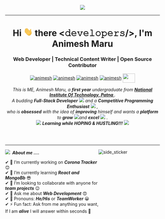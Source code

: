 <p align="center">
  <img src="https://github.com/thompsonemerson/thompsonemerson/raw/master/cover-thompson.png" height="200"/>
</p>
<hr>

<h1 align="center">Hi <img src="https://raw.githubusercontent.com/ABSphreak/ABSphreak/master/gifs/Hi.gif" width="30px"> there <𝚍𝚎𝚟𝚎𝚕𝚘𝚙𝚎𝚛𝚜/>, I'm Animesh Maru</h1>
<h3 align="center">Web Developer | Technical Content Writer | Open Source Contributor</h3>


<p align="center">
<a href="https://www.hackerrank.com/animeshmaru16" target="blank"><img align="center" src="https://cdn.worldvectorlogo.com/logos/hackerrank.svg" alt="animesh" height="30" width="40" /></a>
<a href="https://www.linkedin.com/in/animesh-maru/" target="blank"><img align="center" src="https://image.flaticon.com/icons/png/128/174/174857.png" alt="animesh" height="30" width="40" /></a>  
<a href="https://www.instagram.com/aniimesh/" target="blank"><img align="center" src="https://image.flaticon.com/icons/png/128/174/174855.png" alt="animesh" height="30" width="40" /></a>
<a href="https://www.facebook.com//" target="blank"><img align="center" src="https://www.svgrepo.com/show/299425/facebook.svg" alt="animesh" height="30" width="40" /></a>
 <a href = "animeshmaru16@gmail.com"><img align="center" src="https://seeklogo.com/images/G/gmail-new-2020-logo-32DBE11BB4-seeklogo.com.png" height="30" width="40" /></a>
</p>
</p>

<p align="center">
  <em>
    This is ME, Animesh Maru, a <b>first year</b> undergraduate from <a href="http://www.nitp.ac.in/php/home.php"> <b>National Institute Of Technology, Patna </b> </a>. <br>
    A budding <b>Full-Stack Developer</b> <img src="https://github.com/TheDudeThatCode/TheDudeThatCode/blob/master/Assets/Developer.gif" width="30px"> and a <b>Competitive Programming Enthusiast</b>&nbsp;<img src="https://github.com/TheDudeThatCode/TheDudeThatCode/blob/master/Assets/Designer.gif" width="36px">&nbsp,<br>who is <b>obsessed</b>
    with the idea of <b>improving</b> himself and wants a <b>platform</b> to 
    <b>grow</b> <img src="https://github.com/TheDudeThatCode/TheDudeThatCode/blob/master/Assets/Rocket.gif" width="18px">and 
    <b>excel</b> <img src="https://github.com/TheDudeThatCode/TheDudeThatCode/blob/master/Assets/Medal.gif" width="20px">&nbsp.
  </em> 
  <br>
  <img src="https://media.giphy.com/media/VgCDAzcKvsR6OM0uWg/giphy.gif" width="50" /> <b><i>Learning while HOPING & HUSTLING!!!</i></b> <img src="https://media.giphy.com/media/7j2hfyeVcDtf2/giphy.gif" width="50" />
</p>
<br><br>
<hr>

<img align="right" width=200px height=200px alt="side_sticker" src="https://media.giphy.com/media/TEnXkcsHrP4YedChhA/giphy.gif" />

<p><img src="https://media.giphy.com/media/iY8CRBdQXODJSCERIr/giphy.gif" width="30px">&nbsp;<i><b> About me ....</b></i></p>

✔ 🔭 I’m currently working on ***Corona Tracker*** 😊 <br>
✔ 🌱 I’m currently learning ***React and MongoBb*** 😎 <br>
✔ 👯 I’m looking to collaborate with anyone for ***team projects*** 😉 <br>
✔ 💬 Ask me about ***Web Development*** 😍<br>
✔ 🎯 Pronouns:  ***He/His*** or ***TeamWorker*** 😀<br>
✔ ⚡ Fun fact: Ask from me anything you want, If I am ***alive*** I will answer within seconds 🤗<br><br><br>

<!--   <p align="center">
 <img src="https://media.giphy.com/media/W5eoZHPpUx9sapR0eu/giphy.gif" width="30px" alt="Git"/>&nbsp;<i><b>Git Activeness</b></i></p> -->
